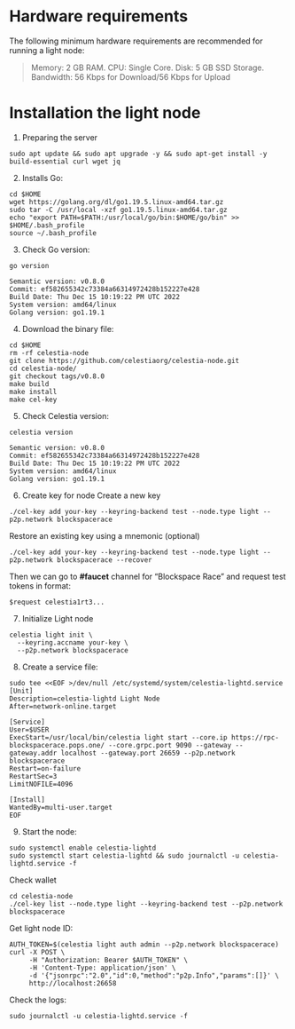 # Hardware requirements
The following minimum hardware requirements are recommended for running a light node:
>Memory: 2 GB RAM. CPU: Single Core. Disk: 5 GB SSD Storage. Bandwidth: 56 Kbps for Download/56 Kbps for Upload
# Installation the light node
1) Preparing the server
```
sudo apt update && sudo apt upgrade -y && sudo apt-get install -y build-essential curl wget jq
```
2) Installs Go:
```
cd $HOME
wget https://golang.org/dl/go1.19.5.linux-amd64.tar.gz
sudo tar -C /usr/local -xzf go1.19.5.linux-amd64.tar.gz
echo "export PATH=$PATH:/usr/local/go/bin:$HOME/go/bin" >> $HOME/.bash_profile
source ~/.bash_profile
```

3) Check Go version: 
```
go version
```
```
Semantic version: v0.8.0 
Commit: ef582655342c73384a66314972428b152227e428 
Build Date: Thu Dec 15 10:19:22 PM UTC 2022 
System version: amd64/linux 
Golang version: go1.19.1 
```
4) Download the binary file:
```
cd $HOME 
rm -rf celestia-node 
git clone https://github.com/celestiaorg/celestia-node.git 
cd celestia-node/ 
git checkout tags/v0.8.0 
make build 
make install 
make cel-key
```
5) Check Celestia version:
```
celestia version
```
```
Semantic version: v0.8.0 
Commit: ef582655342c73384a66314972428b152227e428 
Build Date: Thu Dec 15 10:19:22 PM UTC 2022 
System version: amd64/linux 
Golang version: go1.19.1 
```

6) Create key for node
Create a new key
```
./cel-key add your-key --keyring-backend test --node.type light --p2p.network blockspacerace
```
Restore an existing key using a mnemonic (optional)
```
./cel-key add your-key --keyring-backend test --node.type light --p2p.network blockspacerace --recover
```
Then we can go to **#faucet** channel for “Blockspace Race” and request test tokens in format:
```
$request celestia1rt3...
```
7) Initialize Light node
```
celestia light init \
  --keyring.accname your-key \
  --p2p.network blockspacerace
  ```
  
8) Create a service file:
```
sudo tee <<EOF >/dev/null /etc/systemd/system/celestia-lightd.service
[Unit]
Description=celestia-lightd Light Node
After=network-online.target
 
[Service]
User=$USER
ExecStart=/usr/local/bin/celestia light start --core.ip https://rpc-blockspacerace.pops.one/ --core.grpc.port 9090 --gateway --gateway.addr localhost --gateway.port 26659 --p2p.network blockspacerace
Restart=on-failure
RestartSec=3
LimitNOFILE=4096
 
[Install]
WantedBy=multi-user.target
EOF
```
9) Start the node:
```
sudo systemctl enable celestia-lightd
sudo systemctl start celestia-lightd && sudo journalctl -u celestia-lightd.service -f
```
Check wallet
```
cd celestia-node
./cel-key list --node.type light --keyring-backend test --p2p.network blockspacerace
```
Get light node ID:
```
AUTH_TOKEN=$(celestia light auth admin --p2p.network blockspacerace)
curl -X POST \
     -H "Authorization: Bearer $AUTH_TOKEN" \
     -H 'Content-Type: application/json' \
     -d '{"jsonrpc":"2.0","id":0,"method":"p2p.Info","params":[]}' \
     http://localhost:26658
 ```    
Check the logs:
```
sudo journalctl -u celestia-lightd.service -f
```
